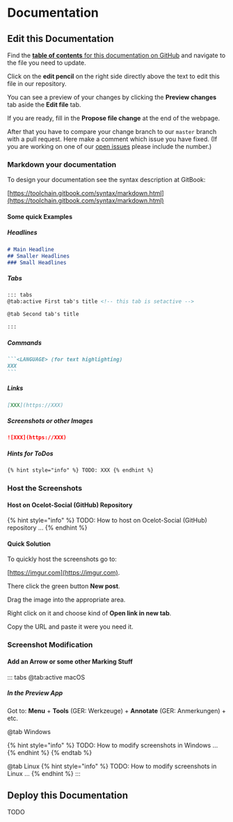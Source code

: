 # Documentation

## Edit this Documentation

Find the [**table of contents** for this documentation on GitHub](https://github.com/Ocelot-Social-Community/Ocelot-Social/blob/master/SUMMARY.md) and navigate to the file you need to update.

Click on the **edit pencil** on the right side directly above the text to edit this file in our repository.

You can see a preview of your changes by clicking the **Preview changes** tab aside the **Edit file** tab.

If you are ready, fill in the **Propose file change** at the end of the webpage.

After that you have to compare your change branch to our `master` branch with a pull request. Here make a comment which issue you have fixed. (If you are working on one of our [open issues](https://github.com/Ocelot-Social-Community/Ocelot-Social/issues) please include the number.)

### Markdown your documentation

To design your documentation see the syntax description at GitBook:

[https://toolchain.gitbook.com/syntax/markdown.html](https://toolchain.gitbook.com/syntax/markdown.html)

#### Some quick Examples

##### Headlines

```markdown
# Main Headline
## Smaller Headlines
### Small Headlines
```

##### Tabs

```markdown
::: tabs
@tab:active First tab's title <!-- this tab is setactive -->

@tab Second tab's title

:::
```


##### Commands

~~~markdown
```<LANGUAGE> (for text highlighting)
XXX
```
~~~

##### Links

```markdown
[XXX](https://XXX)
```

##### Screenshots or other Images

```markdown
![XXX](https://XXX)
```

##### Hints for ToDos

```markdown
{% hint style="info" %} TODO: XXX {% endhint %}
```

### Host the Screenshots

#### Host on Ocelot-Social \(GitHub\) Repository

{% hint style="info" %}
TODO: How to host on Ocelot-Social \(GitHub\) repository ...
{% endhint %}

#### Quick Solution

To quickly host the screenshots go to:

[https://imgur.com](https://imgur.com).

There click the green button **New post**.

Drag the image into the appropriate area.

Right click on it and choose kind of **Open link in new tab**.

Copy the URL and paste it were you need it.

### Screenshot Modification

#### Add an Arrow or some other Marking Stuff

::: tabs
@tab:active macOS

##### In the Preview App

Got to: **Menu** + **Tools** \(GER: Werkzeuge\) + **Annotate** \(GER: Anmerkungen\) + etc.

@tab Windows

{% hint style="info" %}
TODO: How to modify screenshots in Windows ...
{% endhint %}
{% endtab %}

@tab Linux
{% hint style="info" %}
TODO: How to modify screenshots in Linux ...
{% endhint %}
:::

## Deploy this Documentation

TODO